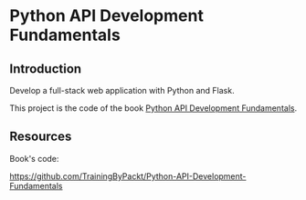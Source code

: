 # Python API Development Fundamentals

## Introduction

Develop a full-stack web application with Python and Flask.

This project is the code of the book [Python API Development Fundamentals](https://www.amazon.com/Python-API-Development-Fundamentals-application/dp/1838983996).

## Resources

Book's code:

https://github.com/TrainingByPackt/Python-API-Development-Fundamentals



